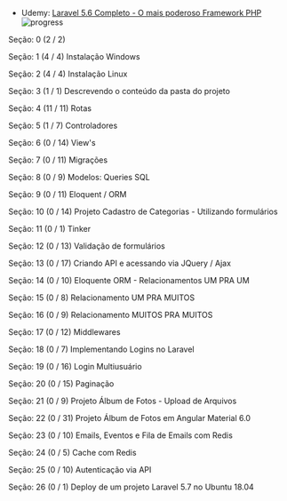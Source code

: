 - Udemy: [Laravel 5.6 Completo - O mais poderoso Framework PHP](https://www.udemy.com/laravelcompleto/) ![progress](http://progressed.io/bar/9?title=completed "progress")


Seção: 0
(2 / 2)

Seção: 1
(4 / 4)
Instalação Windows

Seção: 2
(4 / 4)
Instalação Linux

Seção: 3
(1 / 1)
Descrevendo o conteúdo da pasta do projeto

Seção: 4
(11 / 11)
Rotas

Seção: 5
(1 / 7)
Controladores

Seção: 6
(0 / 14)
View's

Seção: 7
(0 / 11)
Migrações

Seção: 8
(0 / 9)
Modelos: Queries SQL

Seção: 9
(0 / 11)
Eloquent / ORM

Seção: 10
(0 / 14)
Projeto Cadastro de Categorias - Utilizando formulários

Seção: 11
(0 / 1)
Tinker

Seção: 12
(0 / 13)
Validação de formulários

Seção: 13
(0 / 17)
Criando API e acessando via JQuery / Ajax

Seção: 14
(0 / 10)
Eloquente ORM - Relacionamentos UM PRA UM

Seção: 15
(0 / 8)
Relacionamento UM PRA MUITOS

Seção: 16
(0 / 9)
Relacionamento MUITOS PRA MUITOS

Seção: 17
(0 / 12)
Middlewares

Seção: 18
(0 / 7)
Implementando Logins no Laravel

Seção: 19
(0 / 16)
Login Multiusuário

Seção: 20
(0 / 15)
Paginação

Seção: 21
(0 / 9)
Projeto Álbum de Fotos - Upload de Arquivos

Seção: 22
(0 / 31)
Projeto Álbum de Fotos em Angular Material 6.0

Seção: 23
(0 / 10)
Emails, Eventos e Fila de Emails com Redis

Seção: 24
(0 / 5)
Cache com Redis

Seção: 25
(0 / 10)
Autenticação via API

Seção: 26
(0 / 1)
Deploy de um projeto Laravel 5.7 no Ubuntu 18.04